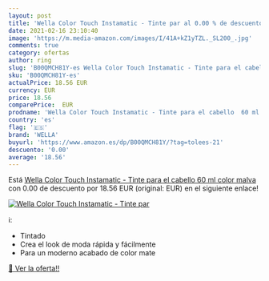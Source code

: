 ```yaml
---
layout: post
title: 'Wella Color Touch Instamatic - Tinte par al 0.00 % de descuento'
date: 2021-02-16 23:10:40
image: 'https://m.media-amazon.com/images/I/41A+kZ1yTZL._SL200_.jpg'
comments: true
category: ofertas
author: ring
slug: 'B00QMCH81Y-es Wella Color Touch Instamatic - Tinte para el cabello 60 ml...'
sku: 'B00QMCH81Y-es'
actualPrice: 18.56 EUR
currency: EUR
price: 18.56
comparePrice:  EUR
prodname: 'Wella Color Touch Instamatic - Tinte para el cabello  60 ml   color malva'
country: 'es'
flag: '🇪🇸'
brand: 'WELLA'
buyurl: 'https://www.amazon.es/dp/B00QMCH81Y/?tag=tolees-21'
descuento: '0.00'
average: '18.56'
---
```


Está [Wella Color Touch Instamatic - Tinte para el cabello  60 ml   color malva](https://www.amazon.es/dp/B00QMCH81Y/?tag=tolees-21) con 0.00 de descuento por 18.56 EUR (original:  EUR) en el siguiente enlace!

[![Wella Color Touch Instamatic - Tinte par](https://m.media-amazon.com/images/I/41A+kZ1yTZL._SL200_.jpg)](https://www.amazon.es/dp/B00QMCH81Y/?tag=tolees-21)

ℹ️:

- Tintado
- Crea el look de moda rápida y fácilmente
- Para un moderno acabado de color mate

[🛒 Ver la oferta!!](https://www.amazon.es/dp/B00QMCH81Y/?tag=tolees-21)

